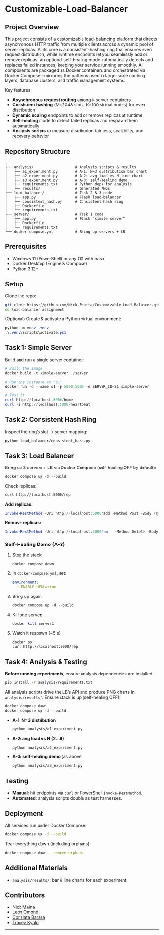 # Customizable-Load-Balancer

## Project Overview

This project consists of a customizable load-balancing platform that directs asynchronous HTTP traffic from multiple clients across a dynamic pool of server replicas. At its core is a consistent-hashing ring that ensures even request distribution, while runtime endpoints let you seamlessly add or remove replicas. An optional self-healing mode automatically detects and replaces failed instances, keeping your service running smoothly. All components are packaged as Docker containers and orchestrated via Docker Compose—mirroring the patterns used in large-scale caching layers, database clusters, and traffic management systems.

Key features:
- **Asynchronous request routing** among `N` server containers
- **Consistent hashing** (M=2048 slots, K=100 virtual nodes) for even distribution
- **Dynamic scaling** endpoints to add or remove replicas at runtime
- **Self-healing** mode to detect failed replicas and respawn them automatically
- **Analysis scripts** to measure distribution fairness, scalability, and recovery behavior

## Repository Structure

```
.
├── analysis/                   # Analysis scripts & results
│   ├── a1_experiment.py        # A-1: N=3 distribution bar chart
│   ├── a2_experiment.py        # A-2: avg load vs N line chart
│   ├── a3_experiment.py        # A-3: self-healing demo
│   ├── requirements.txt        # Python deps for analysis
│   └── results/                # Generated PNGs
├── load_balancer/              # Task 2 & 3 code
│   ├── app.py                  # Flask load-balancer
│   ├── consistent_hash.py      # Consistent-hash ring
│   ├── Dockerfile
│   └── requirements.txt
├── server/                     # Task 1 code
│   ├── app.py                  # Flask “simple server”
│   ├── Dockerfile
│   └── requirements.txt
└── docker-compose.yml          # Bring up servers + LB
```

## Prerequisites

- Windows 11 (PowerShell) or any OS with bash  
- Docker Desktop (Engine & Compose)  
- Python 3.12+

## Setup

Clone the repo:

```bash
git clone https://github.com/Nick-Phaita/Customizable-Load-Balancer.git
cd load-balancer-assignment
```

(Optional) Create & activate a Python virtual environment:

```powershell
python -m venv .venv
.\.venv\Scripts\Activate.ps1
```

## Task 1: Simple Server

Build and run a single server container:

```powershell
# Build the image
docker build -t simple-server ./server

# Run one instance as "s1"
docker run -d --name s1 -p 5000:5000 -e SERVER_ID=S1 simple-server

# Test it
curl http://localhost:5000/home
curl -i http://localhost:5000/heartbeat
```

## Task 2: Consistent Hash Ring

Inspect the ring’s slot → server mapping:

```bash
python load_balancer/consistent_hash.py
```

## Task 3: Load Balancer

Bring up 3 servers + LB via Docker Compose (self-healing OFF by default):

```powershell
docker compose up -d --build
```

Check replicas:

```bash
curl http://localhost:5000/rep
```

**Add replicas:**

```powershell
Invoke-RestMethod -Uri http://localhost:5000/add -Method Post -Body (@{ n = 3; hostnames = @('server4','server5','server6') } | ConvertTo-Json) -ContentType 'application/json' 
```

**Remove replicas:**

```powershell
Invoke-RestMethod -Uri http://localhost:5000/rm   -Method Delete -Body (@{ n=3; hostnames=@('server4','server5','server6') } | ConvertTo-Json)   -ContentType 'application/json'
```

### Self-Healing Demo (A-3)

1. Stop the stack:

    ```powershell
    docker compose down
    ```

2. In `docker-compose.yml`, set:

    ```yaml
    environment:
      - ENABLE_HEAL=true
    ```

3. Bring up again:

    ```powershell
    docker compose up -d --build
    ```

4. Kill one server:

    ```powershell
    docker kill server1
    ```

5. Watch it respawn (~5 s):

    ```bash
    docker ps
    curl http://localhost:5000/rep
    ```

## Task 4: Analysis & Testing

**Before running experiments**, ensure analysis dependencies are installed:
```bash
pip install -r analysis/requirements.txt
```

All analysis scripts drive the LB’s API and produce PNG charts in `analysis/results/`. Ensure stack is up (self-healing OFF):

```powershell
docker compose down
docker compose up -d --build
```

- **A-1: N=3 distribution**

    ```bash
    python analysis/a1_experiment.py
    ```

- **A-2: avg load vs N (2…6)**

    ```bash
    python analysis/a2_experiment.py
    ```

- **A-3: self-healing demo** (as above)

    ```bash
    python analysis/a3_experiment.py
    ```

## Testing

- **Manual**: hit endpoints via `curl` or PowerShell `Invoke-RestMethod`.  
- **Automated**: analysis scripts double as test harnesses.

## Deployment

All services run under Docker Compose:

```bash
docker compose up -d --build
```

Tear everything down (including orphans):

```bash
docker compose down --remove-orphans
```

## Additional Materials

- `analysis/results/`: bar & line charts for each experiment.  

## Contributors

- [Nick Maina](https://github.com/Nick-Phaita)
- [Leon Omondi](https://github.com/Ond1mo)
- [Conslata Barasa](https://github.com/Con5lata)
- [Tracey Kyalo](https://github.com/Mwende-Kyalo)


---
